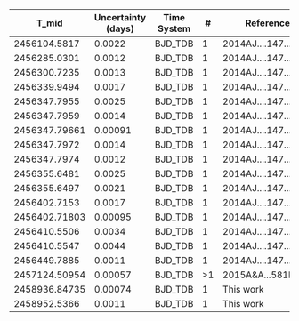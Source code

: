 |T_mid|Uncertainty (days)           |Time System|#                                            |Reference                           |
|-----|-----------------------------|-----------|---------------------------------------------|------------------------------------|
|2456104.5817|0.0022                       |BJD_TDB    |1                                            |2014AJ....147...39C                 |
|2456285.0301|0.0012                       |BJD_TDB    |1                                            |2014AJ....147...39C                 |
|2456300.7235|0.0013                       |BJD_TDB    |1                                            |2014AJ....147...39C                 |
|2456339.9494|0.0017                       |BJD_TDB    |1                                            |2014AJ....147...39C                 |
|2456347.7955|0.0025                       |BJD_TDB    |1                                            |2014AJ....147...39C                 |
|2456347.7959|0.0014                       |BJD_TDB    |1                                            |2014AJ....147...39C                 |
|2456347.79661|0.00091                      |BJD_TDB    |1                                            |2014AJ....147...39C                 |
|2456347.7972|0.0014                       |BJD_TDB    |1                                            |2014AJ....147...39C                 |
|2456347.7974|0.0012                       |BJD_TDB    |1                                            |2014AJ....147...39C                 |
|2456355.6481|0.0025                       |BJD_TDB    |1                                            |2014AJ....147...39C                 |
|2456355.6497|0.0021                       |BJD_TDB    |1                                            |2014AJ....147...39C                 |
|2456402.7153|0.0017                       |BJD_TDB    |1                                            |2014AJ....147...39C                 |
|2456402.71803|0.00095                      |BJD_TDB    |1                                            |2014AJ....147...39C                 |
|2456410.5506|0.0034                       |BJD_TDB    |1                                            |2014AJ....147...39C                 |
|2456410.5547|0.0044                       |BJD_TDB    |1                                            |2014AJ....147...39C                 |
|2456449.7885|0.0011                       |BJD_TDB    |1                                            |2014AJ....147...39C                 |
|2457124.50954|0.00057                      |BJD_TDB    |>1                                           |2015A&A...581L...6D                 |
|2458936.84735|0.00074                      |BJD_TDB    |1                                            |This work                           |
|2458952.5366|0.0011                       |BJD_TDB    |1                                            |This work                           |
